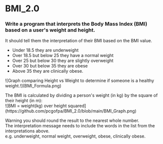 # BMI_2.0
### Write a program that interprets the Body Mass Index (BMI) based on a user's weight and height.

<p>It should tell them the interpretation of their BMI based on the BMI value. <br>
<ul>
    <li>Under 18.5 they are underweight</li>
    <li>Over 18.5 but below 25 they have a normal weight</li>
    <li>Over 25 but below 30 they are slightly overweight</li>
    <li>Over 30 but below 35 they are obese</li>
    <li>Above 35 they are clinically obese.</li>
</ul>
</p>
<p>![Graph comparing Height vs Weight to determine if someone is a healthy weight.!](BMI_Formula.png)</p>
<p> The BMI is calculated by dividing a person's weight (in kg) by the square of their height (in m):<br>
![BMI = weight(kg) over height squared](https://github.com/pcgofpa/BMI_2.0/blob/main/BMI_Graph.png)</p>
<p>Warning you should round the result to the nearest whole number.<br> The interpretation message needs to include the words in the list from the interpretations above.<br> e.g. underweight, normal weight, overweight, obese, clinically obese.</p>